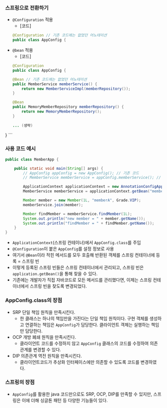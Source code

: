 ### 스프링으로 전환하기
* `@Configuration` 적용
    * [코드]  
    ``` java
    @Configuration // 기존 코드에는 없었던 어노테이션
    public class AppConfig {
    ```
* `@bean` 적용
    * [코드]
    ``` java
    @Configuration
    public class AppConfig {

    @Bean // 기존 코드에는 없었던 어노테이션
    public MemberService memberService() {
        return new MemberServiceImpl(memberRepository());
    }

    @Bean
    public MemoryMemberRepository memberRepository() {
        return new MemoryMemberRepository();
    }
        
    ... (생략)
}
    ```
### 사용 코드 예시
``` java
public class MemberApp {

    public static void main(String[] args) {
        // AppConfig appConfig = new AppConfig(); // 기존 코드
        // MemberService memberService = appConfig.memberService(); // 기존 코드

        ApplicationContext applicationContext = new AnnotationConfigApplicationContext(AppConfig.class);
        MemberService memberService = applicationContext.getBean("memberService", MemberService.class);

        Member member = new Member(1L, "memberA", Grade.VIP);
        memberService.join(member);

        Member findMember = memberService.findMember(1L);
        System.out.println("new member = " + member.getName());
        System.out.println("findMember = " + findMember.getName());
    }
}
```
* `ApplicationContext`(스프링 컨테이너)에서 `AppConfig.class`를 주입
* `@Configuration`이 붙은 `AppConfig`를 설정 정보로 사용
* 여기서 `@Bean`이라 적힌 메서드를 모두 호출해 반환된 객체를 스프링 컨테이너에 등록 = 스프링 빈
* 이렇게 등록된 스프링 빈들은 스프링 컨테이너에서 관리되고, 스프링 빈은 `application.getBean()`을 통해 찾을 수 있다.
* 기존에는 개발자가 직접 자바코드로 모든 메서드를 관리했다면, 이제는 스프링 컨테이너에서 스프링 빈을 찾도록 변경되었다.

### AppConfig.class의 장점
* SRP 단일 책임 원칙을 만족시킨다.
    * 한 클래스는 하나의 책임만을 가진다는 단일 책임 원칙이다. 구현 객체를 생성하고 연결하는 책임은 `AppConfig`가 담당한다.
      클라이언트 객체는 실행하는 책임만 담당한다.
* OCP 개방 폐쇄 원칙을 만족시킨다.
    * 클라이언트 코드를 수정하지 않고 `AppConfig` 클래스의 코드를 수정하여 의존관계를 변경할 수 있다.
* DIP 의존관계 역전 원칙을 만족시킨다.
    * 클라이언트코드가 추상화 인터페이스에만 의존할 수 있도록 코드를 변경하였다.

### 스프링의 장점
* `AppConfig`를 활용한 java 코드만으로도 SRP, OCP, DIP를 만족할 수 있지만, 스프링은 이에 더해 싱글톤 패턴 등
  다양한 기능들이 있다.
